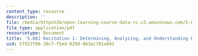 ```yaml
---
content_type: resource
description: ''
file: /media/https%3A/open-learning-course-data-rc.s3.amazonaws.com/5-08j-biological-chemistry-ii-spring-2016/5f922f0638cff5ed029d063ac781a003_MIT5_08jS16r1_packet.pdf
file_type: application/pdf
resourcetype: Document
title: '5.08J Recitation 1: Determining, Analyzing, and Understanding Protein Structures'
uid: 5f922f06-38cf-f5ed-029d-063ac781a003
---
```

